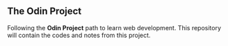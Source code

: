 ## **The Odin Project**
Following the **Odin Project** path to learn web development. 
This repository will contain the codes and notes from this project.
